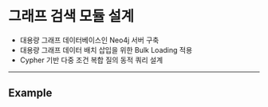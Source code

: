 # 그래프 검색 모듈 설계

- 대용량 그래프 데이터베이스인 Neo4j 서버 구축
- 대용량 그래프 데이터 배치 삽입을 위한 Bulk Loading 적용
- Cypher 기반 다중 조건 복합 질의 동적 쿼리 설계

---

## Example

